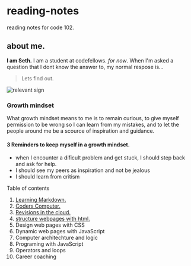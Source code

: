 # reading-notes
reading notes for code 102.

## about me.
**I am Seth.** I am a student at codefellows. *for now*. When I'm asked a question that I dont know the answer to, my normal respose is...
> Lets find out.

![relevant sign](https://images.unsplash.com/photo-1497514964530-228022fdfecd?ixlib=rb-1.2.1&ixid=eyJhcHBfaWQiOjEyMDd9&auto=format&fit=crop&w=2090&q=80)


### Growth mindset
What growth mindset means to me is to remain curious, to give myself permission to be wrong so I can learn from my mistakes, and to let the people around me be a scource of inspiration and guidance.

#### 3 Reminders to keep myself in a growth mindset.
- when I encounter a dificult problem and get stuck, I should step back and ask for help.
- I should see my peers as inspiration and not be jealous
- I should learn from critism

Table of contents
1. [Learning Markdown.](learning_markdown.md)
2. [Coders Computer.](the_coders_computer)
3. [Revisions in the cloud.](git)
4. [structure webpages with html.](html)
5. Design web pages with CSS
6. Dynamic web pages with JavaScript
7. Computer architechture and logic
8. Programing with JavaScript
9. Operators and loops
10. Career coaching
